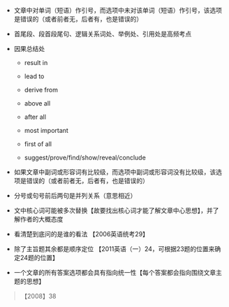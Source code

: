 * 文章中对单词（短语）作引号，而选项中未对该单词（短语）作引号，该选项是错误的（或者前者无，后者有，也是错误的）

* 首尾段、段首段尾句、逻辑关系词处、举例处、引用处是高频考点

* 因果总结处

  * result in

  * lead to

  * derive from

  * above all

  * after all

  * most important

  * first of all

  * suggest/prove/find/show/reveal/conclude

    

* 如果文章中副词或形容词有比较级，而选项中副词或形容词没有比较级，该选项是错误的（或者前者无，后者有，也是错误的）

* 分号或句号前后两句是并列关系（意思相近）

* 文中核心词可能被多次替换【故要找出核心词才能了解文章中心思想】，并了解作者的大概态度

* 看清楚到底问的是谁的看法   【2006英语统考29】

* 除了主旨题其余都是顺序定位 【2011英语（一）24，可根据23题的位置来确定24题的位置】

* 一个文章的所有答案选项都会具有指向统一性【每个答案都会指向围绕文章主题的思想】



> 
>
> 【2008】38